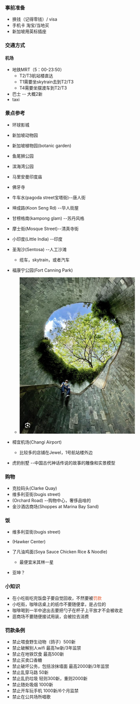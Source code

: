 ### 事前准备

* 换钱（记得零钱）/ visa
* 手机卡 淘宝/当地买
* 新加坡用英标插座

### 交通方式

#### 机场

* 地铁MRT（5：00-23:50）
  * T2/T3航站楼直达
  * T1需要坐skytrain去到T2/T3
  * T4需要坐摆渡车到T2/T3
* 巴士 -- 大概2新
* taxi

### 景点参考

* 环球影城
* 新加坡动物园
* 新加坡植物园(botanic garden)
* 鱼尾狮公园
* 滨海湾公园
* 马里安曼印度庙
* 佛牙寺
* 牛车水(pagoda street宝塔街)--唐人街
* 坤成路(Koon Seng Rd) --华人街屋
* 甘榜格南(kampong glam) --苏丹风格
* 摩士街(Mosque Street)--清真寺街
* 小印度(Little India) --印度

* 圣淘沙(Sentosa) --人工沙滩
  * 缆车，skytrain，或者汽车
* 福康宁公园(Fort Canning Park)
  * <img src="assets/image-20240619011749894.png" alt="image-20240619011749894" style="zoom:50%;" />
* 樟宜机场(Changi Airport)
  * 比较多的店铺在Jewel，1号航站楼外边
* 虎豹别墅 --中国古代神话传说的故事的雕像和实景模型

### 购物

* 克拉码头(Clarke Quay)
* 维多利亚街(bugis street)
* (Orchard Road) --购物中心，奢侈品啥的
* 金沙酒店商场(Shoppes at Marina Bay Sand)

### 饭

* 维多利亚街(bugis street)

* (Hawker Center)

* 了凡油鸡面(Soya Sauce Chicken Rice & Noodle)
  * 最便宜米其林一星

* 亚坤？



### 小知识

* 在小吃街吃完饭盘子要自觉回收，不然要被<font color = '#e65529'>罚款</font>
* 小吃街，咖啡店桌上的纸巾不要随便拿，是占位的
* 咖啡喝到一半中途出去要把勺子在杯子上平放才不会被收走
* 逛商场不要随便接试用装，会被拉去消费

### 罚款条例

* 禁止喂食野生动物（鸽子）500新
* 禁止破解别人wifi 最高1w新/3年监禁
* 禁止在地铁饮食 最高500新
* 禁止买卖口香糖
* 禁止破坏公务，包括涂抹墙面 最高2000新/3年监禁
* 禁止乱穿马路 50新
* 禁止乱扔垃圾 轻则300新，重则2000新
* 禁止随处吸烟 1000新
* 禁止开车玩手机 1000新/6个月监禁
* 禁止在公共场所唱歌